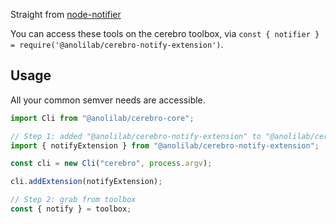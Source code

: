 Straight from [node-notifier](https://github.com/mikaelbr/node-notifier#readme)

You can access these tools on the cerebro toolbox, via `const { notifier } = require('@anolilab/cerebro-notify-extension')`.

## Usage

All your common semver needs are accessible.

```js
import Cli from "@anolilab/cerebro-core";

// Step 1: added "@anolilab/cerebro-notify-extension" to "@anolilab/cerebro-core"
import { notifyExtension } from "@anolilab/cerebro-notify-extension";

const cli = new Cli("cerebro", process.argv);

cli.addExtension(notifyExtension);

// Step 2: grab from toolbox
const { notify } = toolbox;
```
